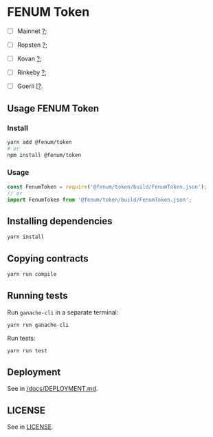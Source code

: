 # FENUM Token
 - [ ] Mainnet [?](https://etherscan.io/token/?);
 - [ ] Ropsten [?](https://ropsten.etherscan.io/token/?);
 - [ ] Kovan [?](https://kovan.etherscan.io/token/?);
 - [ ] Rinkeby [?](https://rinkeby.etherscan.io/token/?);
 - [ ] Goerli [[?](https://goerli.etherscan.io/token/?).


## Usage FENUM Token
### Install
```bash
yarn add @fenum/token
# or
npm install @fenum/token
```

### Usage
```js
const FenumToken = require('@fenum/token/build/FenumToken.json');
// or
import FenumToken from '@fenum/token/build/FenumToken.json';
```


## Installing dependencies
```bash
yarn install
```


## Copying contracts
```bash
yarn run compile
```


## Running tests
Run `ganache-cli` in a separate terminal:
```bash
yarn run ganache-cli
```

Run tests:
```bash
yarn run test
```


## Deployment
See in [/docs/DEPLOYMENT.md](/docs/DEPLOYMENT.md).


## LICENSE
See in [LICENSE](/LICENSE).
